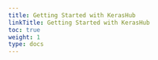 ```yaml
---
title: Getting Started with KerasHub
linkTitle: Getting Started with KerasHub
toc: true
weight: 1
type: docs
---
```

